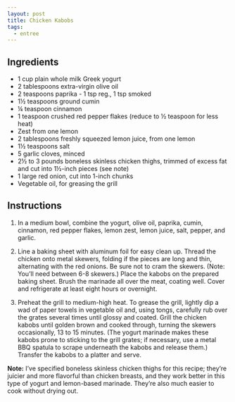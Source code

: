 ```yaml
---
layout: post
title: Chicken Kabobs
tags:
  - entree
---
```


## Ingredients

- 1 cup plain whole milk Greek yogurt
- 2 tablespoons extra-virgin olive oil
- 2 teaspoons paprika - 1 tsp reg., 1 tsp smoked
- 1½ teaspoons ground cumin
- ¼ teaspoon cinnamon
- 1 teaspoon crushed red pepper flakes (reduce to ½ teaspoon for less heat)
- Zest from one lemon
- 2 tablespoons freshly squeezed lemon juice, from one lemon
- 1½ teaspoons salt
- 5 garlic cloves, minced
- 2½ to 3 pounds boneless skinless chicken thighs, trimmed of excess fat and cut into 1½-inch pieces (see note)
- 1 large red onion, cut into 1-inch chunks
- Vegetable oil, for greasing the grill

## Instructions

1. In a medium bowl, combine the yogurt, olive oil, paprika, cumin, cinnamon, red pepper flakes, lemon zest, lemon juice, salt, pepper, and garlic.

2. Line a baking sheet with aluminum foil for easy clean up. Thread the chicken onto metal skewers, folding if the pieces are long and thin, alternating with the red onions. Be sure not to cram the skewers. (Note: You’ll need between 6-8 skewers.) Place the kabobs on the prepared baking sheet. Brush the marinade all over the meat, coating well. Cover and refrigerate at least eight hours or overnight.

3. Preheat the grill to medium-high heat. To grease the grill, lightly dip a wad of paper towels in vegetable oil and, using tongs, carefully rub over the grates several times until glossy and coated. Grill the chicken kabobs until golden brown and cooked through, turning the skewers occasionally, 13 to 15 minutes. (The yogurt marinade makes these kabobs prone to sticking to the grill grates; if necessary, use a metal BBQ spatula to scrape underneath the kabobs and release them.) Transfer the kabobs to a platter and serve.

**Note:** I’ve specified boneless skinless chicken thighs for this recipe; they’re juicier and more flavorful than chicken breasts, and they work better in this type of yogurt and lemon-based marinade. They’re also much easier to cook without drying out.
